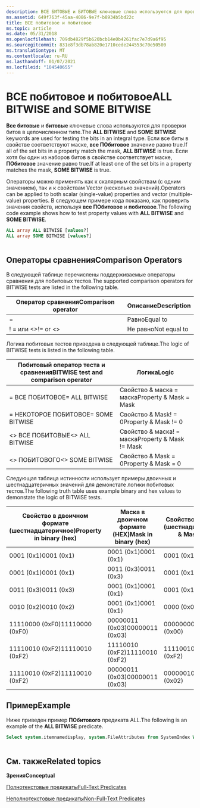 ```yaml
---
description: ВСЕ БИТОВЫЕ и БИТОВЫЕ ключевые слова используются для проверки битов в целочисленном типе.
ms.assetid: 649f763f-45aa-4086-9e7f-b8934b5bd22c
title: ВСЕ побитовое и побитовое
ms.topic: article
ms.date: 05/31/2018
ms.openlocfilehash: 709db4829f5b620bcb14e0b4261fac7e7d9a6f95
ms.sourcegitcommit: 831e8f3db78ab820e1710cede244553c70e50500
ms.translationtype: MT
ms.contentlocale: ru-RU
ms.lasthandoff: 01/07/2021
ms.locfileid: "104540655"
---
```

# <a name="all-bitwise-and-some-bitwise"></a><span data-ttu-id="347c1-103">ВСЕ побитовое и побитовое</span><span class="sxs-lookup"><span data-stu-id="347c1-103">ALL BITWISE and SOME BITWISE</span></span>

<span data-ttu-id="347c1-104">**Все битовые** и **битовые** ключевые слова используются для проверки битов в целочисленном типе.</span><span class="sxs-lookup"><span data-stu-id="347c1-104">The **ALL BITWISE** and **SOME BITWISE** keywords are used for testing the bits in an integral type.</span></span> <span data-ttu-id="347c1-105">Если все биты в свойстве соответствуют маске, **все ПОбитовое** значение равно true.</span><span class="sxs-lookup"><span data-stu-id="347c1-105">If all of the set bits in a property match the mask, **ALL BITWISE** is true.</span></span> <span data-ttu-id="347c1-106">Если хотя бы один из наборов битов в свойстве соответствует маске, **ПОбитовое** значение равно true.</span><span class="sxs-lookup"><span data-stu-id="347c1-106">If at least one of the set bits in a property matches the mask, **SOME BITWISE** is true.</span></span>

<span data-ttu-id="347c1-107">Операторы можно применять как к скалярным свойствам (с одним значением), так и к свойствам Vector (несколько значений).</span><span class="sxs-lookup"><span data-stu-id="347c1-107">Operators can be applied to both scalar (single-value) properties and vector (multiple-value) properties.</span></span> <span data-ttu-id="347c1-108">В следующем примере кода показано, как проверить значения свойств, используя **все ПОбитовое** и **побитовое**.</span><span class="sxs-lookup"><span data-stu-id="347c1-108">The following code example shows how to test property values with **ALL BITWISE** and **SOME BITWISE**.</span></span>


```sql
ALL array ALL BITWISE [values?]
ALL array SOME BITWISE [values?]
            
```



## <a name="comparison-operators"></a><span data-ttu-id="347c1-109">Операторы сравнения</span><span class="sxs-lookup"><span data-stu-id="347c1-109">Comparison Operators</span></span>

<span data-ttu-id="347c1-110">В следующей таблице перечислены поддерживаемые операторы сравнения для побитовых тестов.</span><span class="sxs-lookup"><span data-stu-id="347c1-110">The supported comparison operators for BITWISE tests are listed in the following table.</span></span>



| <span data-ttu-id="347c1-111">Оператор сравнения</span><span class="sxs-lookup"><span data-stu-id="347c1-111">Comparison operator</span></span> | <span data-ttu-id="347c1-112">Описание</span><span class="sxs-lookup"><span data-stu-id="347c1-112">Description</span></span>  |
|---------------------|--------------|
| =                   | <span data-ttu-id="347c1-113">Равно</span><span class="sxs-lookup"><span data-stu-id="347c1-113">Equal to</span></span>     |
| <span data-ttu-id="347c1-114">! = или <></span><span class="sxs-lookup"><span data-stu-id="347c1-114">!= or <></span></span>      | <span data-ttu-id="347c1-115">Не равно</span><span class="sxs-lookup"><span data-stu-id="347c1-115">Not equal to</span></span> |



 

<span data-ttu-id="347c1-116">Логика побитовых тестов приведена в следующей таблице.</span><span class="sxs-lookup"><span data-stu-id="347c1-116">The logic of BITWISE tests is listed in the following table.</span></span>



| <span data-ttu-id="347c1-117">Побитовый оператор теста и сравнения</span><span class="sxs-lookup"><span data-stu-id="347c1-117">BITWISE test and comparison operator</span></span> | <span data-ttu-id="347c1-118">Логика</span><span class="sxs-lookup"><span data-stu-id="347c1-118">Logic</span></span>                   |
|--------------------------------------|-------------------------|
| <span data-ttu-id="347c1-119">= ВСЕ ПОБИТОВОЕ</span><span class="sxs-lookup"><span data-stu-id="347c1-119">= ALL BITWISE</span></span>                        | <span data-ttu-id="347c1-120">Свойство & маска = маска</span><span class="sxs-lookup"><span data-stu-id="347c1-120">Property & Mask = Mask</span></span>  |
| <span data-ttu-id="347c1-121">= НЕКОТОРОЕ ПОБИТОВОЕ</span><span class="sxs-lookup"><span data-stu-id="347c1-121">= SOME BITWISE</span></span>                       | <span data-ttu-id="347c1-122">Свойство & Mask! = 0</span><span class="sxs-lookup"><span data-stu-id="347c1-122">Property & Mask != 0</span></span>    |
| <span data-ttu-id="347c1-123"><> ВСЕ ПОБИТОВЫЕ</span><span class="sxs-lookup"><span data-stu-id="347c1-123"><> ALL BITWISE</span></span>                 | <span data-ttu-id="347c1-124">Свойство & маска! = маска</span><span class="sxs-lookup"><span data-stu-id="347c1-124">Property & Mask != Mask</span></span> |
| <span data-ttu-id="347c1-125"><> ПОБИТОВОГО</span><span class="sxs-lookup"><span data-stu-id="347c1-125"><> SOME BITWISE</span></span>                | <span data-ttu-id="347c1-126">Свойство & Mask = 0</span><span class="sxs-lookup"><span data-stu-id="347c1-126">Property & Mask = 0</span></span>     |



 

<span data-ttu-id="347c1-127">Следующая таблица истинности использует примеры двоичных и шестнадцатеричных значений для демонстате логики побитовых тестов.</span><span class="sxs-lookup"><span data-stu-id="347c1-127">The following truth table uses example binary and hex values to demonstate the logic of BITWISE tests.</span></span>



| <span data-ttu-id="347c1-128">Свойство в двоичном формате (шестнадцатеричное)</span><span class="sxs-lookup"><span data-stu-id="347c1-128">Property in binary (hex)</span></span> | <span data-ttu-id="347c1-129">Маска в двоичном формате (HEX)</span><span class="sxs-lookup"><span data-stu-id="347c1-129">Mask in binary (hex)</span></span> | <span data-ttu-id="347c1-130">Свойство & Mask = двоичное (шестнадцатеричное)</span><span class="sxs-lookup"><span data-stu-id="347c1-130">Property & Mask = binary (hex)</span></span> | <span data-ttu-id="347c1-131">= НЕКОТОРОЕ ПОБИТОВОЕ</span><span class="sxs-lookup"><span data-stu-id="347c1-131">= SOME BITWISE</span></span> | <span data-ttu-id="347c1-132">= ВСЕ ПОБИТОВОЕ</span><span class="sxs-lookup"><span data-stu-id="347c1-132">= ALL BITWISE</span></span> |
|--------------------------|----------------------|--------------------------------|----------------|---------------|
| <span data-ttu-id="347c1-133">0001 (0x1)</span><span class="sxs-lookup"><span data-stu-id="347c1-133">0001 (0x1)</span></span>               | <span data-ttu-id="347c1-134">0001 (0x1)</span><span class="sxs-lookup"><span data-stu-id="347c1-134">0001 (0x1)</span></span>           | <span data-ttu-id="347c1-135">0001 (0x1)</span><span class="sxs-lookup"><span data-stu-id="347c1-135">0001 (0x1)</span></span>                     | <span data-ttu-id="347c1-136">True</span><span class="sxs-lookup"><span data-stu-id="347c1-136">True</span></span>           | <span data-ttu-id="347c1-137">True</span><span class="sxs-lookup"><span data-stu-id="347c1-137">True</span></span>          |
| <span data-ttu-id="347c1-138">0001 (0x1)</span><span class="sxs-lookup"><span data-stu-id="347c1-138">0001 (0x1)</span></span>               | <span data-ttu-id="347c1-139">0011 (0x3)</span><span class="sxs-lookup"><span data-stu-id="347c1-139">0011 (0x3)</span></span>           | <span data-ttu-id="347c1-140">0001 (0x1)</span><span class="sxs-lookup"><span data-stu-id="347c1-140">0001 (0x1)</span></span>                     | <span data-ttu-id="347c1-141">True</span><span class="sxs-lookup"><span data-stu-id="347c1-141">True</span></span>           | <span data-ttu-id="347c1-142">Неверно</span><span class="sxs-lookup"><span data-stu-id="347c1-142">False</span></span>         |
| <span data-ttu-id="347c1-143">0011 (0x3)</span><span class="sxs-lookup"><span data-stu-id="347c1-143">0011 (0x3)</span></span>               | <span data-ttu-id="347c1-144">0001 (0x1)</span><span class="sxs-lookup"><span data-stu-id="347c1-144">0001 (0x1)</span></span>           | <span data-ttu-id="347c1-145">0001 (0x1)</span><span class="sxs-lookup"><span data-stu-id="347c1-145">0001 (0x1)</span></span>                     | <span data-ttu-id="347c1-146">True</span><span class="sxs-lookup"><span data-stu-id="347c1-146">True</span></span>           | <span data-ttu-id="347c1-147">True</span><span class="sxs-lookup"><span data-stu-id="347c1-147">True</span></span>          |
| <span data-ttu-id="347c1-148">0010 (0x2)</span><span class="sxs-lookup"><span data-stu-id="347c1-148">0010 (0x2)</span></span>               | <span data-ttu-id="347c1-149">0001 (0x1)</span><span class="sxs-lookup"><span data-stu-id="347c1-149">0001 (0x1)</span></span>           | <span data-ttu-id="347c1-150">0000 (0x0)</span><span class="sxs-lookup"><span data-stu-id="347c1-150">0000 (0x0)</span></span>                     | <span data-ttu-id="347c1-151">Неверно</span><span class="sxs-lookup"><span data-stu-id="347c1-151">False</span></span>          | <span data-ttu-id="347c1-152">False</span><span class="sxs-lookup"><span data-stu-id="347c1-152">False</span></span>         |
| <span data-ttu-id="347c1-153">11110000 (0xF0)</span><span class="sxs-lookup"><span data-stu-id="347c1-153">11110000 (0xF0)</span></span>          | <span data-ttu-id="347c1-154">00000011 (0x03)</span><span class="sxs-lookup"><span data-stu-id="347c1-154">00000011 (0x03)</span></span>      | <span data-ttu-id="347c1-155">00000000 (0x00)</span><span class="sxs-lookup"><span data-stu-id="347c1-155">00000000 (0x00)</span></span>                | <span data-ttu-id="347c1-156">Неверно</span><span class="sxs-lookup"><span data-stu-id="347c1-156">False</span></span>          | <span data-ttu-id="347c1-157">False</span><span class="sxs-lookup"><span data-stu-id="347c1-157">False</span></span>         |
| <span data-ttu-id="347c1-158">11110010 (0xF2)</span><span class="sxs-lookup"><span data-stu-id="347c1-158">11110010 (0xF2)</span></span>          | <span data-ttu-id="347c1-159">11110010 (0xF2)</span><span class="sxs-lookup"><span data-stu-id="347c1-159">11110010 (0xF2)</span></span>      | <span data-ttu-id="347c1-160">11110010 (0xF2)</span><span class="sxs-lookup"><span data-stu-id="347c1-160">11110010 (0xF2)</span></span>                | <span data-ttu-id="347c1-161">True</span><span class="sxs-lookup"><span data-stu-id="347c1-161">True</span></span>           | <span data-ttu-id="347c1-162">True</span><span class="sxs-lookup"><span data-stu-id="347c1-162">True</span></span>          |
| <span data-ttu-id="347c1-163">11110010 (0xF2)</span><span class="sxs-lookup"><span data-stu-id="347c1-163">11110010 (0xF2)</span></span>          | <span data-ttu-id="347c1-164">00000011 (0x03)</span><span class="sxs-lookup"><span data-stu-id="347c1-164">00000011 (0x03)</span></span>      | <span data-ttu-id="347c1-165">00000010 (0x02)</span><span class="sxs-lookup"><span data-stu-id="347c1-165">00000010 (0x02)</span></span>                | <span data-ttu-id="347c1-166">True</span><span class="sxs-lookup"><span data-stu-id="347c1-166">True</span></span>           | <span data-ttu-id="347c1-167">Неверно</span><span class="sxs-lookup"><span data-stu-id="347c1-167">False</span></span>         |



 

## <a name="example"></a><span data-ttu-id="347c1-168">Пример</span><span class="sxs-lookup"><span data-stu-id="347c1-168">Example</span></span>

<span data-ttu-id="347c1-169">Ниже приведен пример **ПОбитового** предиката ALL.</span><span class="sxs-lookup"><span data-stu-id="347c1-169">The following is an example of the **ALL BITWISE** predicate.</span></span>


```sql
Select system.itemnamedisplay, system.FileAttributes from SystemIndex Where System.FileAttributes <> ALL BITWISE 0x4 AND Scope = 'file:c:\bitwise'
                
```



## <a name="related-topics"></a><span data-ttu-id="347c1-170">См. также</span><span class="sxs-lookup"><span data-stu-id="347c1-170">Related topics</span></span>

<dl> <dt>

<span data-ttu-id="347c1-171">**Зрения**</span><span class="sxs-lookup"><span data-stu-id="347c1-171">**Conceptual**</span></span>
</dt> <dt>

[<span data-ttu-id="347c1-172">Полнотекстовые предикаты</span><span class="sxs-lookup"><span data-stu-id="347c1-172">Full-Text Predicates</span></span>](-search-sql-fulltextpredicates.md)
</dt> <dt>

[<span data-ttu-id="347c1-173">Неполнотекстовые предикаты</span><span class="sxs-lookup"><span data-stu-id="347c1-173">Non-Full-Text Predicates</span></span>](-search-sql-nonfulltextpredicates.md)
</dt> </dl>

 

 



